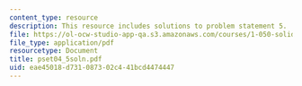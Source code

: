 ```yaml
---
content_type: resource
description: This resource includes solutions to problem statement 5.
file: https://ol-ocw-studio-app-qa.s3.amazonaws.com/courses/1-050-solid-mechanics-fall-2004/eae45018d731087302c441bcd4474447_pset04_5soln.pdf
file_type: application/pdf
resourcetype: Document
title: pset04_5soln.pdf
uid: eae45018-d731-0873-02c4-41bcd4474447
---
```

